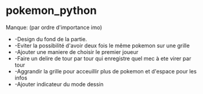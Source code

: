 # pokemon_python
Manque: (par ordre d'importance imo)
* -Design du fond de la partie.
* -Eviter la possibilité d'avoir deux fois le même pokemon sur une grille
* -Ajouter une maniere de choisir le premier joueur
* -Faire un delire de tour par tour qui enregistre quel mec à ete virer par tour
* -Aggrandir la grille pour acceuillir plus de pokemon et d'espace pour les infos
* -Ajouter indicateur du mode dessin